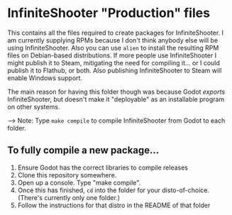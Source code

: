 InfiniteShooter "Production" files
==================================
This contains all the files required to create packages for InfiniteShooter. I am currently supplying RPMs because I don't think anybody else will be using InfiniteShooter. Also you can use `alien` to install the resulting RPM files on Debian-based distributions. If more people use InfiniteShooter I might publish it to Steam, mitigating the need for compiling it... or I could publish it to Flathub, or both. Also publishing InfiniteShooter to Steam will enable Windows support.
  
The main reason for having this folder though was because Godot _exports_ InfiniteShooter, but doesn't make it "deployable" as an installable program on other systems.  
  
--> Note: Type `make compile` to compile InfiniteShooter from Godot to each folder.

## To fully compile a new package...
1. Ensure Godot has the correct libraries to compile releases
2. Clone this repository somewhere.
3. Open up a console. Type "make compile".
4. Once this has finished, `cd` into the folder for your disto-of-choice. (There's currently only one folder.)
5. Follow the instructions for that distro in the README of that folder